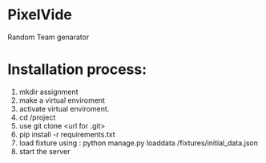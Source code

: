 # PixelVide
Random Team genarator

# Installation process:
1. mkdir assignment
2. make a virtual enviroment
3. activate virtual enviroment.
4. cd /project
5. use git clone <url for .git>
6. pip install -r requirements.txt
9. load fixture using : python manage.py loaddata /fixtures/initial_data.json
10. start the server
